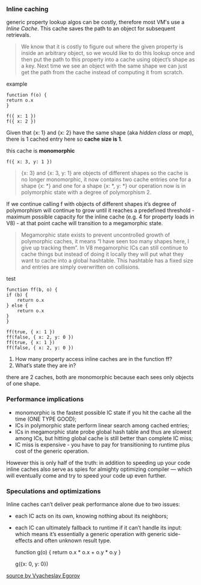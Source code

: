 ### Inline caching

generic property lookup algos can be costly, therefore most VM's use a *Inline Cache*. This cache saves the path to an object for subsequent retrievals. 


> We know that it is costly to figure out where the given property is inside an arbitrary object, 
> so we would like to do this lookup once and then put the path to this property into a cache using object’s shape as a key. 
> Next time we see an object with the same shape we can just get the path from the cache instead of computing it from scratch.

example

    function f(o) {
    return o.x
    }

    f({ x: 1 })
    f({ x: 2 })

Given that {x: 1} and {x: 2} have the same shape (aka _hidden class_ or _map_), there is 1 cached entry here so **cache size is 1**.

this cache is **monomorphic**


    f({ x: 3, y: 1 })

> {x: 3} and {x: 3, y: 1} are objects of different shapes so the cache is no longer monomorphic, 
> it now contains two cache entries one for a shape {x: *} and one for a shape {x: *, y: *} 
> our operation now is in polymorphic state with a degree of polymorphism 2.

If we continue calling f with objects of different shapes it’s degree of polymorphism will continue to grow until it reaches a predefined threshold - maximum possible capacity for the inline cache (e.g. 4 for property loads in V8) - at that point cache will transition to a megamorphic state.

> Megamorphic state exists to prevent uncontrolled growth of polymorphic caches, 
> it means “I have seen too many shapes here, I give up tracking them”. 
> In V8 megamorphic ICs can still continue to cache things but instead of doing it locally they will put what they want to cache into a global hashtable. 
> This hashtable has a fixed size and entries are simply overwritten on collisions.

test

    function ff(b, o) {
    if (b) {
        return o.x
    } else {
        return o.x
    }
    }

    ff(true, { x: 1 })
    ff(false, { x: 2, y: 0 })
    ff(true, { x: 1 })
    ff(false, { x: 2, y: 0 })

1. How many property access inline caches are in the function ff?
2. What’s state they are in?

there are 2 caches, both are monomorphic because each sees only objects of one shape.

### Performance implications

* monomorphic is the fastest possible IC state if you hit the cache all the time (ONE TYPE GOOD);
* ICs in polymorphic state perform linear search among cached entries;
* ICs in megamorphic state probe global hash table and thus are slowest among ICs, but hitting global cache is still better than complete IC miss;
* IC miss is expensive - you have to pay for transitioning to runtime plus cost of the generic operation.


However this is only half of the truth: in addition to speeding up your code inline caches also serve as spies for almighty optimizing compiler — which will eventually come and try to speed your code up even further.

### Speculations and optimizations

Inline caches can’t deliver peak performance alone due to two issues:

* each IC acts on its own, knowing nothing about its neighbors;
* each IC can ultimately fallback to runtime if it can’t handle its input: which means it’s essentially a generic operation with generic side-effects and often unknown result type.

    function g(o) {
        return o.x * o.x + o.y * o.y
    }

    g({x: 0, y: 0})


[source by Vyacheslav Egorov](http://mrale.ph/blog/2015/01/11/whats-up-with-monomorphism.html)

